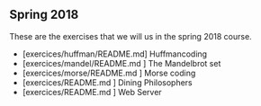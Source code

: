 ## Spring 2018

These are the exercises that we will us in the spring 2018 course.

- [exercices/huffman/README.md] Huffmancoding 
- [exercices/mandel/README.md ] The Mandelbrot set
- [exercices/morse/README.md ] Morse coding
- [exercices/README.md ] Dining Philosophers
- [exercices/README.md ] Web Server

